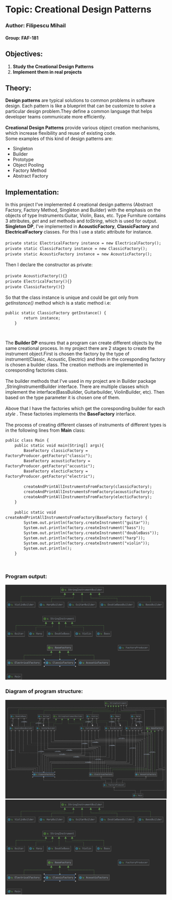 # Topic: Creational Design Patterns
### Author: Filipescu Mihail
#### Group: FAF-181
## Objectives:
1. **Study the Creational Design Patterns**<br>
2. **Implement them in real projects**<br>

## Theory:
**Design patterns** are typical solutions to common problems
in software design. Each pattern is like a blueprint
that can be customize to solve a particular
design problem.They define a common language that helps developer teams
communicate more efficiently.<br>
<br>
**Creational Design Patterns** provide various object creation mechanisms,
 which increase flexibility and reuse of existing code.<br>
Some examples of this kind of design patterns are:<br>
- Singleton
- Builder
- Prototype
- Object Pooling
- Factory Method
- Abstract Factory

## Implementation:<br>
In this project I've implemented 4 creational design patterns (Abstract Factory, Factory Method, Singleton and Builder) with 
the emphasis on the objects of type Instruments:Guitar, Violin, Bass, etc. Type Furniture contains 3 attributes, *get* and *set* methods and *toString*, which is used 
for output.<br>
**Singleton DP**, I've implemented in **AcousticFactory**, **ClassicFactory** and **ElectricalFactory** classes. For this I use a
static attribute for instance.<br><br>
`private static ElectricalFactory instance = new ElectricalFactory();`<br>
`private static ClassicFactory instance = new ClassicFactory();`<br>
`private static AcousticFactory instance = new AcousticFactory();`<br><br>
Then I declare the constructor as private:<br><br>
`private AcousticFactory(){}`<br>
`private ElectricalFactory(){}`<br>
`private ClassicFactory(){}`<br><br>
So that the class instance is unique and could be got only from *getInstance()* method which is a
static method i.e:<br>
```
public static ClassicFactory getInstance() {
        return instance;
    }
```
<br>

The __Builder DP__ ensures that a program can create different objects by the same creational process.
In my project there are 2 stages to create the instrument object.First is chosen the factory by the type of instrument(Classic, Acoustic, Electric)
and then in the coresponding factory is chosen a builder class. The creation methods are implemented in coresponding factories class.<br>
<br>
The builder methods that I've used in my project are in Builder package ,StringInstrumentBuilder interface.
There are multiple classes which implement the interface(BassBuilder, Guitarbuilder, ViolinBuilder, etc). Then based on the type parameter it is chosen one of them.<br>
<br>
Above that I have the factories which get the coresponding builder for each *style* .
These factories implements the **BaseFactory** interface. <br>
<br>
The process of creating different classes of instruments of different types is in the following lines from **Main** class:
<br>

```
public class Main {
    public static void main(String[] args){
        BaseFactory classicFactory = FactoryProducer.getFactory("classic");
        BaseFactory acousticFactory = FactoryProducer.getFactory("accustic");
        BaseFactory electicFactory = FactoryProducer.getFactory("electric");

        createAndPrintAllInstrumentsFromFactory(classicFactory);
        createAndPrintAllInstrumentsFromFactory(acousticFactory);
        createAndPrintAllInstrumentsFromFactory(electicFactory);
    }

    public static void createAndPrintAllInstrumentsFromFactory(BaseFactory factory) {
        System.out.println(factory.createInstrument("guitar"));
        System.out.println(factory.createInstrument("bass"));
        System.out.println(factory.createInstrument("doubleBass"));
        System.out.println(factory.createInstrument("harp"));
        System.out.println(factory.createInstrument("violin"));
        System.out.println();
    }
```

<br>

### Program output:<br>
![Output](https://github.com/Misanea777/TMPS/blob/master/Diagrams/d1.png)
<br>
### Diagram of program structure:
![Output](https://github.com/Misanea777/TMPS/blob/master/Diagrams/d2.png)
![Output](https://github.com/Misanea777/TMPS/blob/master/Diagrams/d1.png)

